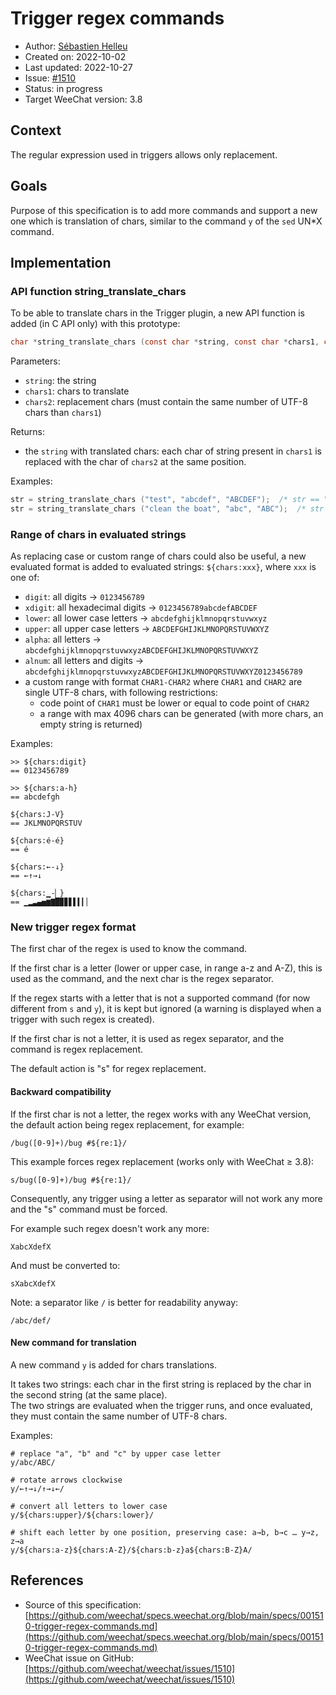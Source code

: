 # Trigger regex commands

- Author: [Sébastien Helleu](https://github.com/flashcode)
- Created on: 2022-10-02
- Last updated: 2022-10-27
- Issue: [#1510](https://github.com/weechat/weechat/issues/1510)
- Status: in progress
- Target WeeChat version: 3.8

## Context

The regular expression used in triggers allows only replacement.

## Goals

Purpose of this specification is to add more commands and support a new
one which is translation of chars, similar to the command `y` of the `sed`
UN*X command.

## Implementation

### API function string_translate_chars

To be able to translate chars in the Trigger plugin, a new API function is
added (in C API only) with this prototype:

```C
char *string_translate_chars (const char *string, const char *chars1, const char *chars2);
```

Parameters:

- `string`: the string
- `chars1`: chars to translate
- `chars2`: replacement chars (must contain the same number of UTF-8 chars than `chars1`)

Returns:

- the `string` with translated chars: each char of string present in `chars1`
  is replaced with the char of `chars2` at the same position.

Examples:

```C
str = string_translate_chars ("test", "abcdef", "ABCDEF");  /* str == "tEst" */
str = string_translate_chars ("clean the boat", "abc", "ABC");  /* str == "CleAn the BoAt" */
```

### Range of chars in evaluated strings

As replacing case or custom range of chars could also be useful, a new evaluated
format is added to evaluated strings: `${chars:xxx}`, where `xxx` is one of:

- `digit`: all digits → `0123456789`
- `xdigit`: all hexadecimal digits → `0123456789abcdefABCDEF`
- `lower`: all lower case letters → `abcdefghijklmnopqrstuvwxyz`
- `upper`: all upper case letters → `ABCDEFGHIJKLMNOPQRSTUVWXYZ`
- `alpha`: all letters → `abcdefghijklmnopqrstuvwxyzABCDEFGHIJKLMNOPQRSTUVWXYZ`
- `alnum`: all letters and digits → `abcdefghijklmnopqrstuvwxyzABCDEFGHIJKLMNOPQRSTUVWXYZ0123456789`
- a custom range with format `CHAR1-CHAR2` where `CHAR1` and `CHAR2` are single UTF-8 chars, with following restrictions:
  - code point of `CHAR1` must be lower or equal to code point of `CHAR2`
  - a range with max 4096 chars can be generated (with more chars, an empty string is returned)

Examples:

```text
>> ${chars:digit}
== 0123456789

>> ${chars:a-h}
== abcdefgh

${chars:J-V}
== JKLMNOPQRSTUV

${chars:é-é}
== é

${chars:←-↓}
== ←↑→↓

${chars:▁-▏}
== ▁▂▃▄▅▆▇█▉▊▋▌▍▎▏
```

### New trigger regex format

The first char of the regex is used to know the command.

If the first char is a letter (lower or upper case, in range a-z and A-Z),
this is used as the command, and the next char is the regex separator.

If the regex starts with a letter that is not a supported command (for now
different from `s` and `y`), it is kept but ignored (a warning is displayed
when a trigger with such regex is created).

If the first char is not a letter, it is used as regex separator, and the
command is regex replacement.

The default action is "s" for regex replacement.

#### Backward compatibility

If the first char is not a letter, the regex works with any WeeChat version,
the default action being regex replacement, for example:

```text
/bug([0-9]+)/bug #${re:1}/
```

This example forces regex replacement (works only with WeeChat ≥ 3.8):

```text
s/bug([0-9]+)/bug #${re:1}/
```

Consequently, any trigger using a letter as separator will not work any more
and the "s" command must be forced.

For example such regex doesn't work any more:

```text
XabcXdefX
```

And must be converted to:

```text
sXabcXdefX
```

Note: a separator like `/` is better for readability anyway:

```text
/abc/def/
```

#### New command for translation

A new command `y` is added for chars translations.

It takes two strings: each char in the first string is replaced by the char
in the second string (at the same place).\
The two strings are evaluated when the trigger runs, and once evaluated, they
must contain the same number of UTF-8 chars.

Examples:

```text
# replace "a", "b" and "c" by upper case letter
y/abc/ABC/

# rotate arrows clockwise
y/←↑→↓/↑→↓←/

# convert all letters to lower case
y/${chars:upper}/${chars:lower}/

# shift each letter by one position, preserving case: a→b, b→c … y→z, z→a
y/${chars:a-z}${chars:A-Z}/${chars:b-z}a${chars:B-Z}A/
```

## References

- Source of this specification: [https://github.com/weechat/specs.weechat.org/blob/main/specs/001510-trigger-regex-commands.md](https://github.com/weechat/specs.weechat.org/blob/main/specs/001510-trigger-regex-commands.md)
- WeeChat issue on GitHub: [https://github.com/weechat/weechat/issues/1510](https://github.com/weechat/weechat/issues/1510)
